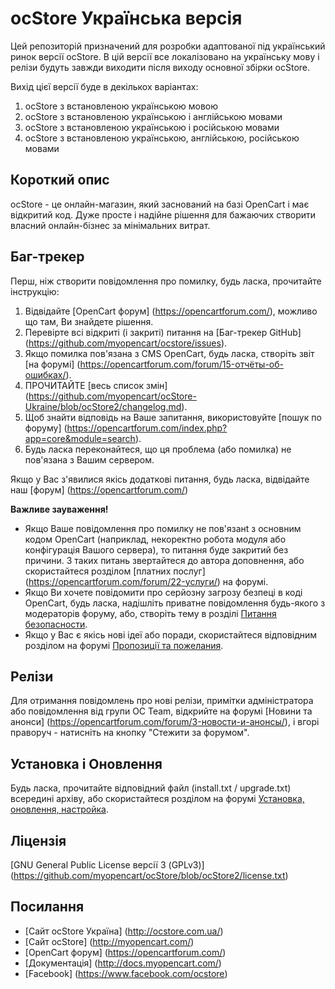 # ocStore Українська версія

Цей репозиторій призначений для розробки адаптованої під український ринок версії ocStore.
В цій версії все локалізовано на українську мову і релізи будуть завжди виходити після виходу основної збірки ocStore.

Вихід цієї версії буде в декількох варіантах:

1. ocStore з встановленою українською мовою
2. ocStore з встановленою українською і англійською мовами
3. ocStore з встановленою українською і російською мовами
4. ocStore з встановленою українською, англійською, російською мовами

## Короткий опис

ocStore - це онлайн-магазин, який заснований на базі OpenCart і має відкритий код. Дуже просте і надійне рішення для бажаючих створити власний онлайн-бізнес за мінімальних витрат.

## Баг-трекер

Перш, ніж створити повідомлення про помилку, будь ласка, прочитайте інструкцію:

1. Відвідайте [OpenCart форум] (https://opencartforum.com/), можливо що там, Ви знайдете рішення.
2. Перевірте всі відкриті (і закриті) питання на [Баг-трекер GitHub] (https://github.com/myopencart/ocstore/issues).
3. Якщо помилка пов'язана з CMS OpenCart, будь ласка, створіть звіт [на форумі] (https://opencartforum.com/forum/15-отчёты-об-ошибках/).
4. ПРОЧИТАЙТЕ [весь список змін] (https://github.com/myopencart/ocStore-Ukraine/blob/ocStore2/changelog.md).
5. Щоб знайти відповідь на Ваше запитання, використовуйте [пошук по форуму] (https://opencartforum.com/index.php?app=core&module=search).
6. Будь ласка переконайтеся, що ця проблема (або помилка) не пов'язана з Вашим сервером.

Якщо у Вас з'явилися якісь додаткові питання, будь ласка, відвідайте наш [форум] (https://opencartforum.com/)

**Важливе зауваження!**
- Якщо Ваше повідомлення про помилку не пов'язанt з основним кодом OpenCart (наприклад, некоректно робота модуля або конфігурація Вашого сервера), то питання буде закритий без причини. З таких питань звертайтеся до автора доповнення, або скористайтеся розділом [платних послуг] (https://opencartforum.com/forum/22-услуги/) на форумі.
- Якщо Ви хочете повідомити про серйозну загрозу безпеці в коді OpenCart, будь ласка, надішліть приватне повідомлення будь-якого з модераторів форуму, або, створіть тему в розділі [Питання безопасности](https://opencartforum.com/forum/41-вопросы-безопасности/).
- Якщо у Вас є якісь нові ідеї або поради, скористайтеся відповідним розділом на форумі [Пропозиції та пожелания](https://opencartforum.com/forum/31-предложения-и-пожелания/).

## Релізи

Для отримання повідомлень про нові релізи, примітки адміністратора або повідомлення від групи OC Team, відкрийте на форумі [Новини та анонси] (https://opencartforum.com/forum/3-новости-и-анонсы/), і вгорі праворуч - натисніть на кнопку "Стежити за форумом".

## Установка і Оновлення

Будь ласка, прочитайте відповідний файл (install.txt / upgrade.txt) всередині архіву, або скористайтеся розділом на форумі [Установка, оновлення, настройка](https://opencartforum.com/forum/6-установка-обновление-настройка/).

## Ліцензія

[GNU General Public License версії 3 (GPLv3)] (https://github.com/myopencart/ocStore/blob/ocStore2/license.txt)

## Посилання

- [Сайт ocStore Україна] (http://ocstore.com.ua/)
- [Сайт ocStore] (http://myopencart.com/)
- [OpenCart форум] (https://opencartforum.com/)
- [Документація] (http://docs.myopencart.com/)
- [Facebook] (https://www.facebook.com/ocstore)
